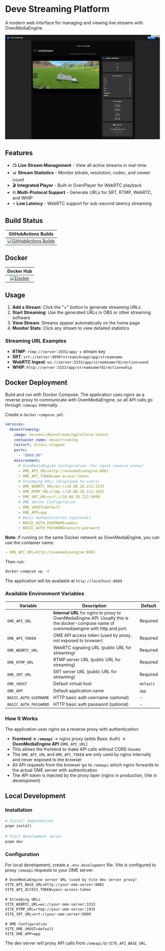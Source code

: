 # Deve Streaming Platform

A modern web interface for managing and viewing live streams with OvenMediaEngine.

![Deve Streaming Platform](image_stream.png)

## Features

- 📺 **Live Stream Management** - View all active streams in real-time
- 📊 **Stream Statistics** - Monitor bitrate, resolution, codec, and viewer count
- 🎬 **Integrated Player** - Built-in OvenPlayer for WebRTC playback
- 🌐 **Multi-Protocol Support** - Generate URLs for SRT, RTMP, WebRTC, and WHIP
- ⚡ **Low Latency** - WebRTC support for sub-second latency streaming

## Build Status

| GitHubActions Builds |
|:--------------------:|
| [![GitHubActions Builds](https://github.com/devedse/DeveStreamingPlatform/workflows/GitHubActionsBuilds/badge.svg)](https://github.com/devedse/DeveStreamingPlatform/actions/workflows/githubactionsbuilds.yml) |

## Docker

| Docker Hub |
|:----------:|
| [![Docker](https://img.shields.io/docker/pulls/devedse/devestreamingplatform.svg)](https://hub.docker.com/r/devedse/devestreamingplatform) |

## Usage

1. **Add a Stream**: Click the "+" button to generate streaming URLs
2. **Start Streaming**: Use the generated URLs in OBS or other streaming software
3. **View Stream**: Streams appear automatically on the home page
4. **Monitor Stats**: Click any stream to view detailed statistics

### Streaming URL Examples

- **RTMP**: `rtmp://server:1935/app/` + stream key
- **SRT**: `srt://server:9999?streamid=app/app/streamname`
- **WebRTC Ingest**: `ws://server:3333/app/streamname?direction=send`
- **WHIP**: `http://server:3333/app/streamname?direction=whip`

## Docker Deployment

Build and run with Docker Compose. The application uses nginx as a reverse proxy to communicate with OvenMediaEngine, so all API calls go through `/omeapi` internally.

Create a `docker-compose.yml`:

```yaml
services:
  devestreaming:
    image: devedse/devestreamingplatform:latest
    container_name: devestreaming
    restart: unless-stopped
    ports:
      - "8089:80"
    environment:
      # OvenMediaEngine Configuration (for nginx reverse proxy)
      - OME_API_URL=http://ovenmediaengine:8081
      - OME_API_TOKEN=ome-access-token
      # Streaming URLs (displayed to users)
      - OME_WEBRTC_URL=ws://10.88.28.212:3333
      - OME_RTMP_URL=rtmp://10.88.28.212:1935
      - OME_SRT_URL=srt://10.88.28.212:9999
      # OME Server Configuration
      - OME_VHOST=default
      - OME_APP=app
      # Basic Authentication (optional)
      - BASIC_AUTH_USERNAME=admin
      - BASIC_AUTH_PASSWORD=secure-password
```

**Note:** If running on the same Docker network as OvenMediaEngine, you can use the container name:
```yaml
- OME_API_URL=http://ovenmediaengine:8081
```

Then run:

```bash
docker-compose up -d
```

The application will be available at `http://localhost:8089`

### Available Environment Variables

| Variable | Description | Default |
|----------|-------------|---------|
| `OME_API_URL` | **Internal URL** for nginx to proxy to OvenMediaEngine API. Usually this is the docker-compose name of ovenmediaengine with http and port. | Required |
| `OME_API_TOKEN` | OME API access token (used by proxy, not exposed to browser) | Required |
| `OME_WEBRTC_URL` | WebRTC signaling URL (public URL for streaming) | Required |
| `OME_RTMP_URL` | RTMP server URL (public URL for streaming) | Required |
| `OME_SRT_URL` | SRT server URL (public URL for streaming) | Required |
| `OME_VHOST` | Default virtual host | `default` |
| `OME_APP` | Default application name | `app` |
| `BASIC_AUTH_USERNAME` | HTTP basic auth username (optional) | - |
| `BASIC_AUTH_PASSWORD` | HTTP basic auth password (optional) | - |

### How It Works

The application uses nginx as a reverse proxy with authentication:
- **Frontend → `/omeapi`** → nginx proxy (adds Basic Auth) → **OvenMediaEngine API** (`OME_API_URL`)
- This allows the frontend to make API calls without CORS issues
- The `OME_API_URL` and `OME_API_TOKEN` are only used by nginx internally and never exposed to the browser
- All API requests from the browser go to `/omeapi` which nginx forwards to the actual OME server with authentication
- The API token is injected by the proxy layer (nginx in production, Vite in development)

## Local Development

### Installation

```bash
# Install dependencies
pnpm install

# Start development server  
pnpm dev
```

### Configuration

For local development, create a `.env.development` file. Vite is configured to proxy `/omeapi` requests to your OME server:

```env
# OvenMediaEngine server URL (used by Vite dev server proxy)
VITE_API_BASE_URL=http://your-ome-server:8081
VITE_API_ACCESS_TOKEN=your-access-token

# Streaming URLs
VITE_WEBRTC_URL=ws://your-ome-server:3333
VITE_RTMP_URL=rtmp://your-ome-server:1935
VITE_SRT_URL=srt://your-ome-server:9999

# OME Configuration
VITE_OME_VHOST=default
VITE_OME_APP=app
```

The dev server will proxy API calls from `/omeapi` to `VITE_API_BASE_URL`.